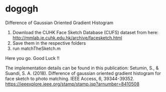 # dogogh
Difference of Gaussian Oriented Gradient Histogram

1. Download the CUHK Face Sketch Database (CUFS) dataset from here: http://mmlab.ie.cuhk.edu.hk/archive/facesketch.html
2. Save them in the respective folders
3. run matchTheSketch.m

Here you go. Good Luck !!

The implementation details can be found in this publication:
Setumin, S., & Suandi, S. A. (2018). Difference of gaussian oriented gradient histogram for face sketch to photo matching. IEEE Access, 6, 39344-39352.
https://ieeexplore.ieee.org/stamp/stamp.jsp?arnumber=8410508
